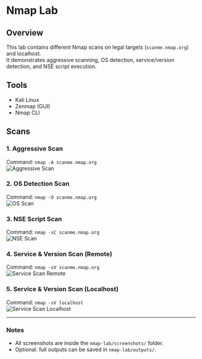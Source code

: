 # Nmap Lab

## Overview
This lab contains different Nmap scans on legal targets (`scanme.nmap.org`) and localhost.  
It demonstrates aggressive scanning, OS detection, service/version detection, and NSE script execution.

## Tools
- Kali Linux
- Zenmap (GUI)
- Nmap CLI

## Scans

### 1. Aggressive Scan
Command: `nmap -A scanme.nmap.org`  
![Aggressive Scan](nmap-lab/screenshots/aggressive-scan.png)

### 2. OS Detection Scan
Command: `nmap -O scanme.nmap.org`  
![OS Scan](nmap-lab/screenshots/os-scan.png)

### 3. NSE Script Scan
Command: `nmap -sC scanme.nmap.org`  
![NSE Scan](nmap-lab/screenshots/nse-scan.png)

### 4. Service & Version Scan (Remote)
Command: `nmap -sV scanme.nmap.org`  
![Service Scan Remote](nmap-lab/screenshots/sv-scan-remote.png)

### 5. Service & Version Scan (Localhost)
Command: `nmap -sV localhost`  
![Service Scan Localhost](nmap-lab/screenshots/sv-scan-localhost.png)

---

### Notes
- All screenshots are inside the `nmap-lab/screenshots/` folder.  
- Optional: full outputs can be saved in `nmap-lab/outputs/`.
